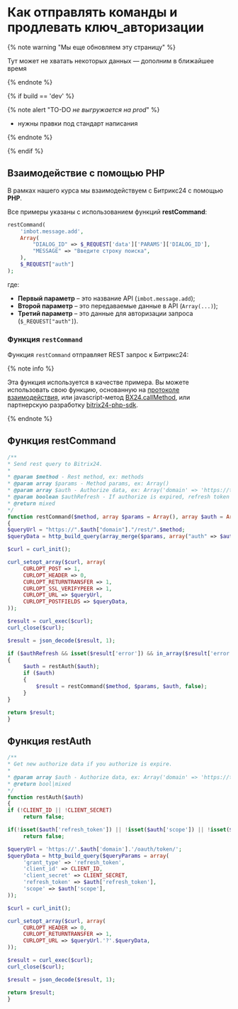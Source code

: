 # Как отправлять команды и продлевать ключ_авторизации

{% note warning "Мы еще обновляем эту страницу" %}

Тут может не хватать некоторых данных — дополним в ближайшее время

{% endnote %}

{% if build == 'dev' %}

{% note alert "TO-DO _не выгружается на prod_" %}

- нужны правки под стандарт написания

{% endnote %}

{% endif %}

## Взаимодействие с помощью PHP

В рамках нашего курса мы взаимодействуем c Битрикс24 с помощью **PHP**.

Все примеры указаны с использованием функций **restCommand**:

```php
restCommand(
    'imbot.message.add',
    Array(
        "DIALOG_ID" => $_REQUEST['data']['PARAMS']['DIALOG_ID'],
        "MESSAGE" => "Введите строку поиска",
    ),
    $_REQUEST["auth"]
);
```

где:
- **Первый параметр** – это название API (`imbot.message.add`);
- **Второй параметр** – это передаваемые данные в API (`Array(...)`);
- **Третий параметр** – это данные для авторизации запроса (`$_REQUEST["auth"]`).

### Функция `restCommand`

Функция `restCommand` отправляет REST запрос к Битрикс24:

{% note info %}

Эта функция используется в качестве примера. Вы можете использовать свою функцию, основанную на [протоколе взаимодействия](../../settings/how-to-call-rest-api/general-principles.md), или javascript-метод [BX24.callMethod](../../sdk/bx24-js-sdk/how-to-call-rest-methods/bx24-call-method.md), или партнерскую разработку [bitrix24-php-sdk](https://github.com/mesilov/bitrix24-php-sdk).

{% endnote %}

## Функция restCommand

```php
/**
* Send rest query to Bitrix24.
*
* @param $method - Rest method, ex: methods
* @param array $params - Method params, ex: Array()
* @param array $auth - Authorize data, ex: Array('domain' => 'https://test.bitrix24.com', 'access_token' => '7inpwszbuu8vnwr5jmabqa467rqur7u6')
* @param boolean $authRefresh - If authorize is expired, refresh token
* @return mixed
*/
function restCommand($method, array $params = Array(), array $auth = Array(), $authRefresh = true)
{
$queryUrl = "https://".$auth["domain"]."/rest/".$method;
$queryData = http_build_query(array_merge($params, array("auth" => $auth["access_token"])));

$curl = curl_init();

curl_setopt_array($curl, array(
     CURLOPT_POST => 1,
     CURLOPT_HEADER => 0,
     CURLOPT_RETURNTRANSFER => 1,
     CURLOPT_SSL_VERIFYPEER => 1,
     CURLOPT_URL => $queryUrl,
     CURLOPT_POSTFIELDS => $queryData,
));

$result = curl_exec($curl);
curl_close($curl);

$result = json_decode($result, 1);

if ($authRefresh && isset($result['error']) && in_array($result['error'], array('expired_token', 'invalid_token')))
{
     $auth = restAuth($auth);
     if ($auth)
     {
         $result = restCommand($method, $params, $auth, false);
     }
}

return $result;
}
```

## Функция restAuth

```php
/**
* Get new authorize data if you authorize is expire.
*
* @param array $auth - Authorize data, ex: Array('domain' => 'https://test.bitrix24.com', 'access_token' => '7inpwszbuu8vnwr5jmabqa467rqur7u6')
* @return bool|mixed
*/
function restAuth($auth)
{
if (!CLIENT_ID || !CLIENT_SECRET)
     return false;

if(!isset($auth['refresh_token']) || !isset($auth['scope']) || !isset($auth['domain']))
     return false;

$queryUrl = 'https://'.$auth['domain'].'/oauth/token/';
$queryData = http_build_query($queryParams = array(
     'grant_type' => 'refresh_token',
     'client_id' => CLIENT_ID,
     'client_secret' => CLIENT_SECRET,
     'refresh_token' => $auth['refresh_token'],
     'scope' => $auth['scope'],
));

$curl = curl_init();

curl_setopt_array($curl, array(
     CURLOPT_HEADER => 0,
     CURLOPT_RETURNTRANSFER => 1,
     CURLOPT_URL => $queryUrl.'?'.$queryData,
));

$result = curl_exec($curl);
curl_close($curl);

$result = json_decode($result, 1);

return $result;
}
```